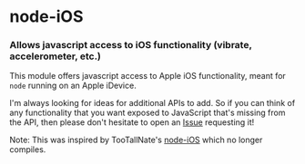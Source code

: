 node-iOS
========
### Allows javascript access to iOS functionality (vibrate, accelerometer, etc.) 

This module offers javascript access to Apple iOS functionality, meant for `node`
running on an Apple iDevice. 

I'm always looking for ideas for additional APIs to add. So if you can think of any
functionality that you want exposed to JavaScript that's missing from the API,
then please don't hesitate to open an [Issue](https://github.com/innoying/node-iOS/issues)
requesting it!


Note: This was inspired by TooTallNate's [node-iOS](https://github.com/TooTallNate/node-iOS) which no longer compiles.
